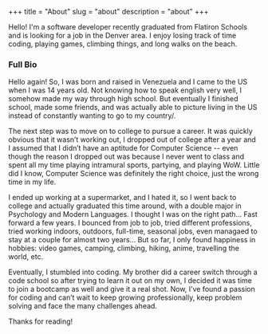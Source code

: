 +++
title = "About"
slug = "about"
description = "about"
+++

Hello! I'm a software developer recently graduated from Flatiron Schools and is looking for a job in the Denver area. I enjoy losing track of time coding, playing games, climbing things, and long walks on the beach.

### Full Bio

Hello again! So, I was born and raised in Venezuela and I came to the US when I was 14 years old. Not knowing how to speak english very well, I somehow made my way through high school. But eventually I finished school, made some friends, and was actually able to picture living in the US instead of constantly wanting to go to my country/.

The next step was to move on to college to pursue a career. It was quickly obvious that it wasn’t working out, I dropped out of college after a year and I assumed that I didn’t have an aptitude for Computer Science -- even though the reason I dropped out was because I never went to class and spent all my time playing intramural sports, partying, and playing WoW. Little did I know, Computer Science was definitely the right choice, just the wrong time in my life.

I ended up working at a supermarket, and I hated it, so I went back to college and actually graduated this time around, with a double major in Psychology and Modern Languages. I thought I was on the right path… Fast forward a few years. I bounced from job to job, tried different professions, tried working indoors, outdoors, full-time, seasonal jobs, even managaed to stay at a couple for almost two years... But so far, I only found happiness in hobbies: video games, camping, climbing, hiking, anime, travelling the world, etc.

Eventually, I stumbled into coding. My brother did a career switch through a code school so after trying to learn it out on my own, I decided it was time to join a bootcamp as well and give it a real shot. Now, I’ve found a passion for coding and can’t wait to keep growing professionally, keep problem solving and face the many challenges ahead.

Thanks for reading!